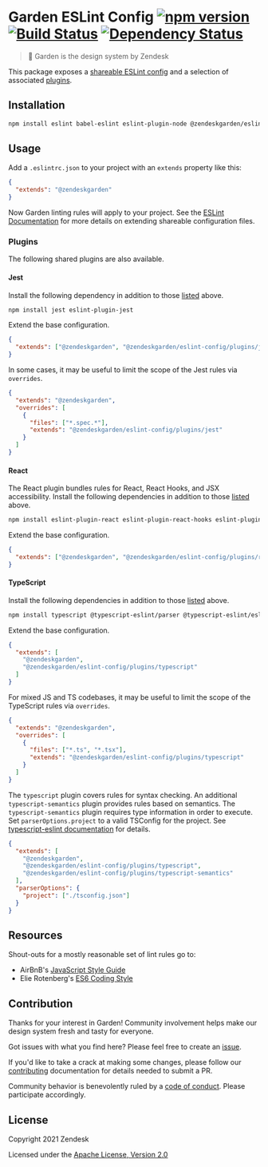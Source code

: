 # Garden ESLint Config [![npm version][npm version badge]][npm version link] [![Build Status][build status badge]][build status link] [![Dependency Status][dependency status badge]][dependency status link]

[npm version badge]: https://flat.badgen.net/npm/v/@zendeskgarden/eslint-config
[npm version link]: https://www.npmjs.com/package/@zendeskgarden/eslint-config
[build status badge]: https://flat.badgen.net/circleci/github/zendeskgarden/eslint-config/main?label=build
[build status link]: https://circleci.com/gh/zendeskgarden/eslint-config/tree/main
[dependency status badge]: https://flat.badgen.net/david/dev/zendeskgarden/eslint-config?label=dependencies
[dependency status link]: https://david-dm.org/zendeskgarden/eslint-config?type=dev

> :seedling: Garden is the design system by Zendesk

This package exposes a [shareable ESLint
config](http://eslint.org/docs/developer-guide/shareable-configs) and a
selection of associated [plugins](#plugins).

## Installation

```sh
npm install eslint babel-eslint eslint-plugin-node @zendeskgarden/eslint-config
```

## Usage

Add a `.eslintrc.json` to your project with an `extends` property like this:

```json
{
  "extends": "@zendeskgarden"
}
```

Now Garden linting rules will apply to your project. See the [ESLint
Documentation](http://eslint.org/docs/user-guide/configuring#extending-configuration-files)
for more details on extending shareable configuration files.

### Plugins

The following shared plugins are also available.

#### Jest

Install the following dependency in addition to those [listed](#installation)
above.

```sh
npm install jest eslint-plugin-jest
```

Extend the base configuration.

```json
{
  "extends": ["@zendeskgarden", "@zendeskgarden/eslint-config/plugins/jest"]
}
```

In some cases, it may be useful to limit the scope of the Jest rules via
`overrides`.

```json
{
  "extends": "@zendeskgarden",
  "overrides": [
    {
      "files": ["*.spec.*"],
      "extends": "@zendeskgarden/eslint-config/plugins/jest"
    }
  ]
}
```

#### React

The React plugin bundles rules for React, React Hooks, and JSX accessibility.
Install the following dependencies in addition to those
[listed](#installation) above.

```sh
npm install eslint-plugin-react eslint-plugin-react-hooks eslint-plugin-jsx-a11y
```

Extend the base configuration.

```json
{
  "extends": ["@zendeskgarden", "@zendeskgarden/eslint-config/plugins/react"]
}
```

#### TypeScript

Install the following dependencies in addition to those
[listed](#installation) above.

```sh
npm install typescript @typescript-eslint/parser @typescript-eslint/eslint-plugin
```

Extend the base configuration.

```json
{
  "extends": [
    "@zendeskgarden",
    "@zendeskgarden/eslint-config/plugins/typescript"
  ]
}
```

For mixed JS and TS codebases, it may be useful to limit the scope of the
TypeScript rules via `overrides`.

```json
{
  "extends": "@zendeskgarden",
  "overrides": [
    {
      "files": ["*.ts", "*.tsx"],
      "extends": "@zendeskgarden/eslint-config/plugins/typescript"
    }
  ]
}
```

The `typescript` plugin covers rules for syntax checking. An additional
`typescript-semantics` plugin provides rules based on semantics. The
`typescript-semantics` plugin requires type information in order to execute.
Set `parserOptions.project` to a valid TSConfig for the project. See
[typescript-eslint
documentation](https://github.com/typescript-eslint/typescript-eslint/blob/master/docs/getting-started/linting/TYPED_LINTING.md)
for details.

```json
{
  "extends": [
    "@zendeskgarden",
    "@zendeskgarden/eslint-config/plugins/typescript",
    "@zendeskgarden/eslint-config/plugins/typescript-semantics"
  ],
  "parserOptions": {
    "project": ["./tsconfig.json"]
  }
}
```

## Resources

Shout-outs for a mostly reasonable set of lint rules go to:

- AirBnB's [JavaScript Style Guide](https://github.com/airbnb/javascript)
- Elie Rotenberg's [ES6 Coding Style](https://github.com/elierotenberg/coding-styles/blob/master/es6.md)

## Contribution

Thanks for your interest in Garden! Community involvement helps make our
design system fresh and tasty for everyone.

Got issues with what you find here? Please feel free to create an
[issue](https://github.com/zendeskgarden/eslint-config/issues/new).

If you'd like to take a crack at making some changes, please follow our
[contributing](.github/CONTRIBUTING.md) documentation for details needed
to submit a PR.

Community behavior is benevolently ruled by a [code of
conduct](.github/CODE_OF_CONDUCT.md). Please participate accordingly.

## License

Copyright 2021 Zendesk

Licensed under the [Apache License, Version 2.0](LICENSE.md)
